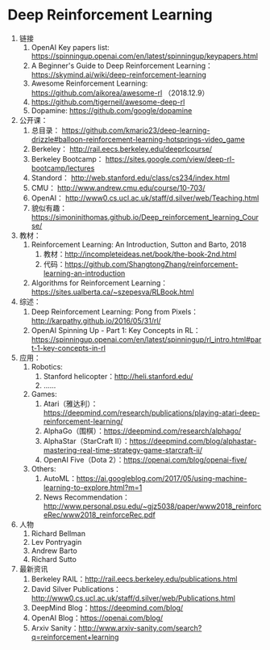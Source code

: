 # Deep Reinforcement Learning

1. 链接
    1. OpenAI Key papers list: https://spinningup.openai.com/en/latest/spinningup/keypapers.html
    1. A Beginner's Guide to Deep Reinforcement Learning： https://skymind.ai/wiki/deep-reinforcement-learning
    1. Awesome Reinforcement Learning: https://github.com/aikorea/awesome-rl （2018.12.9）
    1. https://github.com/tigerneil/awesome-deep-rl
    1. Dopamine: https://github.com/google/dopamine
1. 公开课：
    1. 总目录： https://github.com/kmario23/deep-learning-drizzle#balloon-reinforcement-learning-hotsprings-video_game
    1. Berkeley： http://rail.eecs.berkeley.edu/deeprlcourse/
    1. Berkeley Bootcamp： https://sites.google.com/view/deep-rl-bootcamp/lectures
    1. Standord： http://web.stanford.edu/class/cs234/index.html
    1. CMU： http://www.andrew.cmu.edu/course/10-703/
    1. OpenAI： http://www0.cs.ucl.ac.uk/staff/d.silver/web/Teaching.html
    1. 貌似有趣：https://simoninithomas.github.io/Deep_reinforcement_learning_Course/
1. 教材：
    1. Reinforcement Learning: An Introduction, Sutton and Barto, 2018
        1. 教材：http://incompleteideas.net/book/the-book-2nd.html
        1. 代码：https://github.com/ShangtongZhang/reinforcement-learning-an-introduction
    1. Algorithms for Reinforcement Learning：https://sites.ualberta.ca/~szepesva/RLBook.html
1. 综述：
    1. Deep Reinforcement Learning: Pong from Pixels：http://karpathy.github.io/2016/05/31/rl/
    1. OpenAI Spinning Up - Part 1: Key Concepts in RL：https://spinningup.openai.com/en/latest/spinningup/rl_intro.html#part-1-key-concepts-in-rl
1. 应用：
    1. Robotics:
        1. Stanford helicopter：http://heli.stanford.edu/
        1. ......
    1. Games:
        1. Atari（雅达利）：https://deepmind.com/research/publications/playing-atari-deep-reinforcement-learning/
        1. AlphaGo（围棋）：https://deepmind.com/research/alphago/
        1. AlphaStar（StarCraft II）：https://deepmind.com/blog/alphastar-mastering-real-time-strategy-game-starcraft-ii/
        1. OpenAI Five（Dota 2）：https://openai.com/blog/openai-five/
    1. Others:
        1. AutoML：https://ai.googleblog.com/2017/05/using-machine-learning-to-explore.html?m=1
        1. News Recommendation：http://www.personal.psu.edu/~gjz5038/paper/www2018_reinforceRec/www2018_reinforceRec.pdf
1. 人物
    1. Richard Bellman
    1. Lev Pontryagin
    1. Andrew Barto
    1. Richard Sutto
1. 最新资讯
    1. Berkeley RAIL：http://rail.eecs.berkeley.edu/publications.html
    1. David Silver Publications：http://www0.cs.ucl.ac.uk/staff/d.silver/web/Publications.html
    1. DeepMind Blog：https://deepmind.com/blog/
    1. OpenAI Blog：https://openai.com/blog/
    1. Arxiv Sanity：http://www.arxiv-sanity.com/search?q=reinforcement+learning
